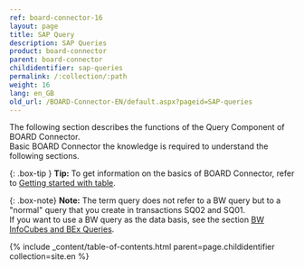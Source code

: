 ```yaml
---
ref: board-connector-16
layout: page
title: SAP Query
description: SAP Queries
product: board-connector
parent: board-connector
childidentifier: sap-queries
permalink: /:collection/:path
weight: 16
lang: en_GB
old_url: /BOARD-Connector-EN/default.aspx?pageid=SAP-queries
---
```

The following section describes the functions of the Query Component of BOARD Connector. <br>
Basic BOARD Connector the knowledge is required to understand the following sections. <br>

{: .box-tip }
**Tip:** To get information on the basics of BOARD Connector, refer to [Getting started with table](./getting-started). <br>

{: .box-note}
**Note:** The term query does not refer to a BW query but to a "normal" query that you create in transactions SQ02 and SQ01. <br>
If you want to use a BW query as the data basis, see the section [BW InfoCubes and BEx Queries](./bw-infocubes-and-bex-queries).


{% include _content/table-of-contents.html parent=page.childidentifier collection=site.en %}
